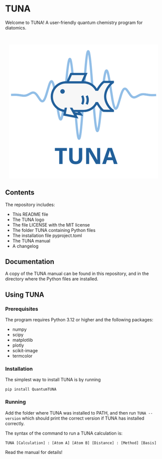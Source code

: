 # TUNA

Welcome to TUNA! A user-friendly quantum chemistry program for diatomics.

<br>
<p align="center"><img src="TUNA Logo.svg" alt="Fish swimming through a wavepacket" width=480 /></p>

## Contents

The repository includes:

* This README file
* The TUNA logo
* The file LICENSE with the MIT license
* The folder TUNA containing Python files
* The installation file pyproject.toml
* The TUNA manual
* A changelog

## Documentation

A copy of the TUNA manual can be found in this repository, and in the directory where the Python files are installed.

## Using TUNA

### Prerequisites
The program requires Python 3.12 or higher and the following packages:

* numpy
* scipy
* matplotlib
* plotly
* scikit-image
* termcolor

### Installation

The simplest way to install TUNA is by running

```
pip install QuantumTUNA
```

### Running

Add the folder where TUNA was installed to PATH, and then run ```TUNA --version``` which should print the correct version if TUNA has installed correctly.

The syntax of the command to run a TUNA calculation is:

```
TUNA [Calculation] : [Atom A] [Atom B] [Distance] : [Method] [Basis]
```

Read the manual for details!